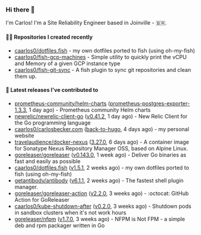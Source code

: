 ### Hi there 👋

I'm Carlos! I'm a Site Reliability Engineer based in Joinville - 🇧🇷.

#### 👨‍💻 Repositories I created recently

- [caarlos0/dotfiles.fish](https://github.com/caarlos0/dotfiles.fish) - my own dotfiles ported to fish (using oh-my-fish)
- [caarlos0/fish-gcp-machines](https://github.com/caarlos0/fish-gcp-machines) - Simple utility to quickly print the vCPU and Memory of a given GCP instance type
- [caarlos0/fish-git-sync](https://github.com/caarlos0/fish-git-sync) - A fish plugin to sync git repositories and clean them up.

#### 🚀 Latest releases I've contributed to

- [prometheus-community/helm-charts](https://github.com/prometheus-community/helm-charts) ([prometheus-postgres-exporter-1.3.3](https://github.com/prometheus-community/helm-charts/releases/tag/prometheus-postgres-exporter-1.3.3), 1 day ago) - Prometheus community Helm charts
- [newrelic/newrelic-client-go](https://github.com/newrelic/newrelic-client-go) ([v0.41.2](https://github.com/newrelic/newrelic-client-go/releases/tag/v0.41.2), 1 day ago) - New Relic Client for the Go programming language
- [caarlos0/carlosbecker.com](https://github.com/caarlos0/carlosbecker.com) ([back-to-hugo](https://github.com/caarlos0/carlosbecker.com/releases/tag/back-to-hugo), 4 days ago) - my personal website
- [travelaudience/docker-nexus](https://github.com/travelaudience/docker-nexus) ([3.27.0](https://github.com/travelaudience/docker-nexus/releases/tag/3.27.0), 6 days ago) - A container image for Sonatype Nexus Repository Manager OSS, based on Alpine Linux.
- [goreleaser/goreleaser](https://github.com/goreleaser/goreleaser) ([v0.143.0](https://github.com/goreleaser/goreleaser/releases/tag/v0.143.0), 1 week ago) - Deliver Go binaries as fast and easily as possible
- [caarlos0/dotfiles.fish](https://github.com/caarlos0/dotfiles.fish) ([v1.5.1](https://github.com/caarlos0/dotfiles.fish/releases/tag/v1.5.1), 2 weeks ago) - my own dotfiles ported to fish (using oh-my-fish)
- [getantibody/antibody](https://github.com/getantibody/antibody) ([v6.1.1](https://github.com/getantibody/antibody/releases/tag/v6.1.1), 2 weeks ago) - The fastest shell plugin manager.
- [goreleaser/goreleaser-action](https://github.com/goreleaser/goreleaser-action) ([v2.2.0](https://github.com/goreleaser/goreleaser-action/releases/tag/v2.2.0), 3 weeks ago) - :octocat: GitHub Action for GoReleaser
- [caarlos0/kube-shutdown-after](https://github.com/caarlos0/kube-shutdown-after) ([v0.2.0](https://github.com/caarlos0/kube-shutdown-after/releases/tag/v0.2.0), 3 weeks ago) - Shutdown pods in sandbox clusters when it&#39;s not work hours
- [goreleaser/nfpm](https://github.com/goreleaser/nfpm) ([v1.7.0](https://github.com/goreleaser/nfpm/releases/tag/v1.7.0), 3 weeks ago) - NFPM is Not FPM - a simple deb and rpm packager written in Go
